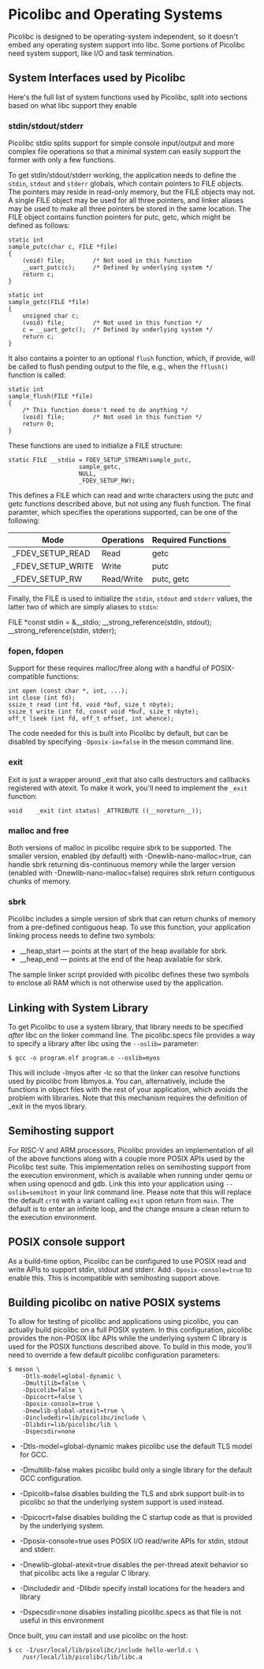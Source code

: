 # Picolibc and Operating Systems

Picolibc is designed to be operating-system independent, so it doesn't
embed any operating system support into libc. Some portions of
Picolibc need system support, like I/O and task termination.

## System Interfaces used by Picolibc

Here's the full list of system functions used by Picolibc, split into
sections based on what libc support they enable

### stdin/stdout/stderr

Picolibc stdio splits support for simple console input/output and more
complex file operations so that a minimal system can easily support
the former with only a few functions.

To get stdin/stdout/stderr working, the application needs to define
the `stdin`, `stdout` and `stderr` globals, which contain pointers to
FILE objects. The pointers may reside in read-only memory, but the
FILE objects may not. A single FILE object may be used for all three
pointers, and linker aliases may be used to make all three pointers be
stored in the same location. The FILE object contains function
pointers for putc, getc, which might be defined as follows:

	static int
	sample_putc(char c, FILE *file)
	{
		(void) file;		/* Not used in this function
		__uart_putc(c);		/* Defined by underlying system */
		return c;
	}

	static int
	sample_getc(FILE *file)
	{
		unsigned char c;
		(void) file;		/* Not used in this function */
		c = __uart_getc();	/* Defined by underlying system */
		return c;
	}

It also contains a pointer to an optional `flush` function, which, if
provide, will be called to flush pending output to the file, e.g.,
when the `fflush()` function is called:

	static int
	sample_flush(FILE *file)
	{
		/* This function doesn't need to do anything */
		(void) file;		/* Not used in this function */
		return 0;
	}

These functions are used to initialize a FILE structure:

	static FILE __stdio = FDEV_SETUP_STREAM(sample_putc,
						sample_getc,
						NULL,
						_FDEV_SETUP_RW);

This defines a FILE which can read and write characters using the putc
and getc functions described above, but not using any flush
function. The final paramter, which specifies the operations
supported, can be one of the following:

| Mode              | Operations | Required Functions |
|-------------------|------------|--------------------|
| _FDEV_SETUP_READ  | Read       | getc               |
| _FDEV_SETUP_WRITE | Write      | putc               |
| _FDEV_SETUP_RW    | Read/Write | putc, getc         |

Finally, the FILE is used to initialize the `stdin`, `stdout` and
`stderr` values, the latter two of which are simply aliases to `stdin`:

   FILE *const stdin = &__stdio;
   __strong_reference(stdin, stdout);
   __strong_reference(stdin, stderr);

### fopen, fdopen

Support for these requires malloc/free along with a handful of
POSIX-compatible functions:

	int open (const char *, int, ...);
	int close (int fd);
	ssize_t read (int fd, void *buf, size_t nbyte);
	ssize_t write (int fd, const void *buf, size_t nbyte);
	off_t lseek (int fd, off_t offset, int whence);

The code needed for this is built into Picolibc by default, but can be
disabled by specifying `-Dposix-io=false` in the meson command line.

### exit

Exit is just a wrapper around _exit that also calls destructors and
callbacks registered with atexit. To make it work, you'll need to
implement the `_exit` function:

	void	_exit (int status) _ATTRIBUTE ((__noreturn__));

### malloc and free

Both versions of malloc in picolibc require sbrk to be supported. The
smaller version, enabled (by default) with -Dnewlib-nano-malloc=true,
can handle sbrk returning dis-continuous memory while the larger
version (enabled with -Dnewlib-nano-malloc=false) requires sbrk return
contiguous chunks of memory.

### sbrk

Picolibc includes a simple version of sbrk that can return chunks of
memory from a pre-defined contiguous heap. To use this function, your
application linking process needs to define two symbols:

 * __heap_start — points at the start of the heap available for sbrk.
 * __heap_end — points at the end of the heap available for sbrk.

The sample linker script provided with picolibc defines these two
symbols to enclose all RAM which is not otherwise used by the
application.

## Linking with System Library

To get Picolibc to use a system library, that library needs to be
specified *after* libc on the linker command line. The picolibc.specs
file provides a way to specify a library after libc using the
`--oslib=` parameter:

	$ gcc -o program.elf program.o --oslib=myos

This will include -lmyos after -lc so that the linker can resolve
functions used by picolibc from libmyos.a. You can, alternatively,
include the functions in object files with the rest of your
application, which avoids the problem with libraries. Note that this
mechanism requires the definition of _exit in the myos library.

## Semihosting support

For RISC-V and ARM processors, Picolibc provides an implementation of
all of the above functions along with a couple more POSIX APIs used by
the Picolibc test suite. This implementation relies on semihosting
support from the execution environment, which is available when
running under qemu or when using openocd and gdb. Link this into your
application using `--oslib=semihost` in your link command line.
Please note that this will replace the default `crt0` with a variant
calling `exit` upon return from `main`. The default is to enter an
infinite loop, and the change ensure a clean return to the execution
environment.

## POSIX console support

As a build-time option, Picolibc can be configured to use POSIX read
and write APIs to support stdin, stdout and stderr. Add
`-Dposix-console=true` to enable this. This is incompatible with
semihosting support above.

## Building picolibc on native POSIX systems

To allow for testing of picolibc and applications using picolibc, you
can actually build picolibc on a full POSIX system. In this
configuration, picolibc provides the non-POSIX libc APIs while the
underlying system C library is used for the POSIX functions described
above. To build in this mode, you'll need to override a few default
picolibc configuration parameters:

	$ meson \
		-Dtls-model=global-dynamic \
		-Dmultilib=false \
		-Dpicolib=false \
		-Dpicocrt=false \
		-Dposix-console=true \
		-Dnewlib-global-atexit=true \
		-Dincludedir=lib/picolibc/include \
		-Dlibdir=lib/picolibc/lib \
		-Dspecsdir=none

 * -Dtls-model=global-dynamic makes picolibc use the default TLS model
   for GCC.

 * -Dmultilib-false makes picolibc build only a single library for the
   default GCC configuration.

 * -Dpicolib=false disables building the TLS and sbrk support built-in
   to picolibc so that the underlying system support is used instead.

 * -Dpicocrt=false disables building the C startup code as that is
   provided by the underlying system.

 * -Dposix-console=true uses POSIX I/O read/write APIs for stdin,
    stdout and stderr.

 * -Dnewlib-global-atexit=true disables the per-thread atexit behavior
   so that picolibc acts like a regular C library.

 * -Dincludedir and -Dlibdir specify install locations for the headers
   and library

 * -Dspecsdir=none disables installing picolibc.specs as that file
   is not useful in this environment

Once built, you can install and use picolibc on the host:

	$ cc -I/usr/local/lib/picolibc/include hello-world.c \
		/usr/local/lib/picolibc/lib/libc.a
